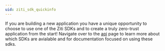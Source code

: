 ```yaml
---
uid: ziti_sdk_quickinfo
---
```

If you are building a new application you have a unique opportunity to choose to use one of the Ziti SDKs and to create a
truly zero-trust application from the start! Navigate over to the [api](../api) page to learn more about which SDKs
are avialable and for documentation focused on using these sdks.
